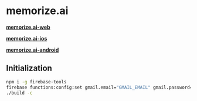 # **memorize.ai**

**[memorize.ai-web](https://github.com/kenmueller/memorize.ai-web)**

**[memorize.ai-ios](https://github.com/kenmueller/memorize.ai-ios)**

**[memorize.ai-android](https://github.com/kenmueller/memorize.ai-android)**

## Initialization

```bash
npm i -g firebase-tools
firebase functions:config:set gmail.email="GMAIL_EMAIL" gmail.password="GMAIL_PASSWORD" algolia.app_id="ALGOLIA_APP_ID" algolia.api_key="ALGOLIA_API_KEY"
./build -c
```
